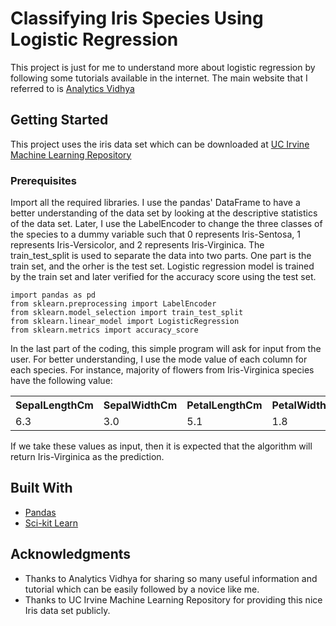 # Classifying Iris Species Using Logistic Regression

This project is just for me to understand more about logistic regression by following some tutorials available in the internet. The main website that I referred to is <a href='https://www.analyticsvidhya.com/blog/2018/05/24-ultimate-data-science-projects-to-boost-your-knowledge-and-skills/?' target="_blank">Analytics Vidhya</a>

## Getting Started

This project uses the iris data set which can be downloaded at <a href="https://archive.ics.uci.edu/ml/datasets/Iris" target="_blank">UC Irvine Machine Learning Repository</a> 

### Prerequisites

Import all the required libraries. I use the pandas' DataFrame to have a better understanding of the data set by looking at the descriptive statistics of the data set. Later, I use the LabelEncoder to change the three classes of the species to a dummy variable such that 0 represents Iris-Sentosa, 1 represents Iris-Versicolor, and 2 represents Iris-Virginica. The train_test_split is used to separate the data into two parts. One part is the train set, and the orher is the test set. Logistic regression model is trained by the train set and later verified for the accuracy score using the test set.

```
import pandas as pd
from sklearn.preprocessing import LabelEncoder
from sklearn.model_selection import train_test_split
from sklearn.linear_model import LogisticRegression
from sklearn.metrics import accuracy_score
```
In the last part of the coding, this simple program will ask for input from the user. For better understanding, I use the mode value of each column for each species. For instance, majority of flowers from Iris-Virginica species have the following value:
<table>
  <tr>
    <th>SepalLengthCm</th>
    <th>SepalWidthCm</th>
    <th>PetalLengthCm</th>
    <th>PetalWidthCm</th>
  </tr>
  <tr>
    <td>6.3</td>
    <td>3.0</td>
    <td>5.1</td>
    <td>1.8</td>
  </tr>
</table>
If we take these values as input, then it is expected that the algorithm will return Iris-Virginica as the prediction.

## Built With

* [Pandas](https://pandas.pydata.org/)
* [Sci-kit Learn](https://scikit-learn.org/stable/)


## Acknowledgments

* Thanks to Analytics Vidhya for sharing so many useful information and tutorial which can be easily followed by a novice like me.
* Thanks to UC Irvine Machine Learning Repository for providing this nice Iris data set publicly.
